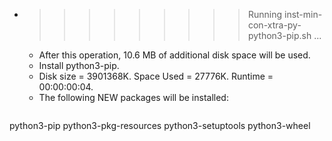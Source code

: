 * >>>>>>>>> Running inst-min-con-xtra-py-python3-pip.sh ...
  * After this operation, 10.6 MB of additional disk space will be used.
  * Install python3-pip.
  * Disk size = 3901368K. Space Used = 27776K. Runtime = 00:00:00:04.
  * The following NEW packages will be installed:
  ```bash
python3-pip python3-pkg-resources python3-setuptools python3-wheel
  ```
